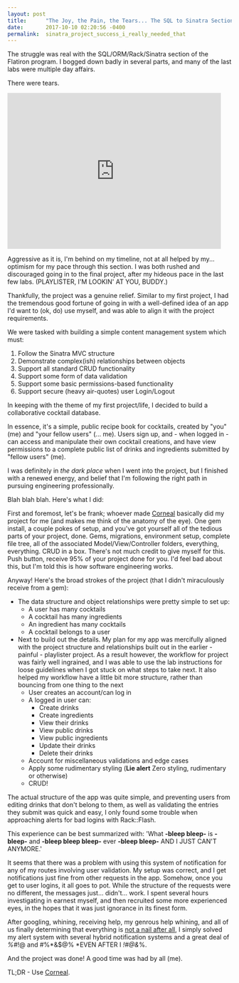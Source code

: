 ```yaml
---
layout: post
title:      "The Joy, the Pain, the Tears... The SQL to Sinatra Section"
date:       2017-10-10 02:20:56 -0400
permalink:  sinatra_project_success_i_really_needed_that
---
```



The struggle was real with the SQL/ORM/Rack/Sinatra section of the Flatiron program. 
I bogged down badly in several parts, and many of the last labs were multiple day affairs. 

There were tears.

<iframe src="https://giphy.com/embed/8w68TkeqzDnLa" width="480" height="350" frameBorder="0" class="giphy-embed" allowFullScreen></iframe><p><a href="https://giphy.com/gifs/sad-crying-sailor-moon-8w68TkeqzDnLa"></a></p>

Aggressive as it is, I'm behind on my timeline, not at all helped by my... optimism for my pace through this section. I was both rushed and discouraged going in to the final project, after my hideous pace in the last few labs. (PLAYLISTER, I'M LOOKIN' AT YOU, BUDDY.)

Thankfully, the project was a genuine relief. Similar to my first project, I had the tremendous good fortune of going in with a well-defined idea of an app I'd want to (ok, do) use myself, and was able to align it with the project requirements.

We were tasked with building a simple content management system which must:
  1. Follow the Sinatra MVC structure
  2. Demonstrate complex(ish) relationships between objects
  3. Support all standard CRUD functionality
  4. Support some form of data validation
  5. Support some basic permissions-based functionality
  6. Support secure (heavy air-quotes) user Login/Logout

In keeping with the theme of my first project/life, I decided to build a collaborative cocktail database.

In essence, it's a simple, public recipe book for cocktails, created by "you" (me) and "your fellow users" (... me). 
Users sign up, and - when logged in - can access and manipulate their own cocktail creations, and have view permissions to a complete public list of drinks and ingredients submitted by "fellow users" (me).

I was definitely in *the dark place* when I went into the project, but I finished with a renewed energy, and belief that I'm following the right path in pursuing engineering professionally.

Blah blah blah. Here's what I did:

First and foremost, let's be frank; whoever made [Corneal](https://github.com/thebrianemory/corneal) basically did my project for me (and makes me think of the anatomy of the eye). One gem install, a couple pokes of setup, and you've got yourself all of the tedious parts of your project, done. Gems, migrations, environment setup, complete file tree, all of the associated Model/View/Controller folders, everything, everything. CRUD in a box. There's not much credit to give myself for this. Push button, receive 95% of your project done for you. I'd feel bad about this, but I'm told this is how software engineering works.

Anyway! Here's the broad strokes of the project (that I didn't miraculously receive from a gem):
* The data structure and object relationships were pretty simple to set up:
	* A user has many cocktails
	* A cocktail has many ingredients
	* An ingredient has many cocktails
	* A cocktail belongs to a user
* Next to build out the details. My plan for my app was mercifully aligned with the project structure and relationships built out in the earlier - painful - playlister project. As a result however, the workflow for project was fairly well ingrained, and I was able to use the lab instructions for loose guidelines when I got stuck on what steps to take next. It also helped my workflow have a little bit more structure, rather than bouncing from one thing to the next
	* User creates an account/can log in
	* A logged in user can:
		* Create drinks
		* Create ingredients
		* View their drinks
		* View public drinks
		* View public ingredients
		* Update their drinks
		* Delete their drinks
	* Account for miscellaneous validations and edge cases
	* Apply some rudimentary styling (**Lie alert** Zero styling, rudimentary or otherwise)
	* CRUD!

The actual structure of the app was quite simple, and preventing users from editing drinks that don't belong to them, as well as validating the entries they submit was quick and easy, I only found some trouble when approaching alerts for bad logins with Rack::Flash.

This experience can be best summarized with: 'What **-bleep bleep-** is **-bleep-** and **-bleep bleep bleep-** ever **-bleep bleep-** AND I JUST CAN'T ANYMORE.'

It seems that there was a problem with using this system of notification for any of my routes involving user validation. My setup was correct, and I get notifications just fine from other requests in the app. Somehow, once you get to user logins, it all goes to pot. While the structure of the requests were no different, the messages just... didn't... work. I spent several hours investigating in earnest myself, and then recruited some more experienced eyes, in the hopes that it was just ignorance in its finest form.

After googling, whining, receiving help, my genrous help whining, and all of us finally determining that everything is [not a nail after all](https://en.wikipedia.org/wiki/Law_of_the_instrument), I simply solved my alert system with several hybrid notification systems and a great deal of *%#*!@ and #%*&$@% *EVEN AFTER I *!#@&*%.

And the project was done! A good time was had by all (me).

TL;DR - Use [Corneal](https://github.com/thebrianemory/corneal).
